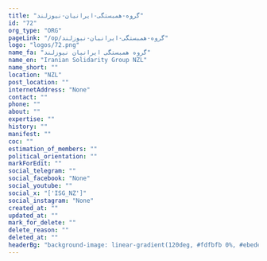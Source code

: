 ```yaml
---
title: "گروه-همبستگی-ایرانیان-نیوزلند"
id: "72"
org_type: "ORG"
pageLink: "/op/گروه-همبستگی-ایرانیان-نیوزلند"
logo: "logos/72.png"
name_fa: "گروه همبستگی ایرانیان نیوزلند"
name_en: "Iranian Solidarity Group NZL"
name_short: ""
location: "NZL"
post_location: ""
internetAddress: "None"
contact: ""
phone: ""
about: ""
expertise: ""
history: ""
manifest: ""
coc: ""
estimation_of_members: ""
political_orientation: ""
markForEdit: ""
social_telegram: ""
social_facebook: "None"
social_youtube: ""
social_x: "['ISG_NZ']"
social_instagram: "None"
created_at: ""
updated_at: ""
mark_for_delete: ""
delete_reason: ""
deleted_at: ""
headerBg: "background-image: linear-gradient(120deg, #fdfbfb 0%, #ebedee 100%);"
---
```

